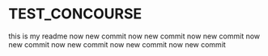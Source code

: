 # TEST_CONCOURSE
this is my readme
now new commit
now new commit
now new commit
now new commit
now new commit
now new commit
now new commit
